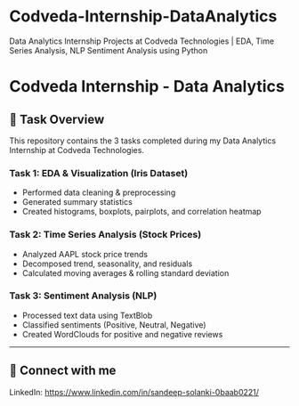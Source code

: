 # Codveda-Internship-DataAnalytics
Data Analytics Internship Projects at Codveda Technologies | EDA, Time Series Analysis, NLP Sentiment Analysis using Python


# Codveda Internship - Data Analytics

## 📌 Task Overview
This repository contains the 3 tasks completed during my Data Analytics Internship at Codveda Technologies.

### Task 1: EDA & Visualization (Iris Dataset)
- Performed data cleaning & preprocessing
- Generated summary statistics
- Created histograms, boxplots, pairplots, and correlation heatmap

### Task 2: Time Series Analysis (Stock Prices)
- Analyzed AAPL stock price trends
- Decomposed trend, seasonality, and residuals
- Calculated moving averages & rolling standard deviation

### Task 3: Sentiment Analysis (NLP)
- Processed text data using TextBlob
- Classified sentiments (Positive, Neutral, Negative)
- Created WordClouds for positive and negative reviews

---

## 🔗 Connect with me
LinkedIn: https://www.linkedin.com/in/sandeep-solanki-0baab0221/
